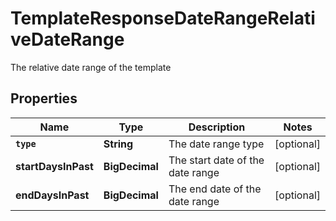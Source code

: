 

# TemplateResponseDateRangeRelativeDateRange

The relative date range of the template

## Properties

Name | Type | Description | Notes
------------ | ------------- | ------------- | -------------
**`type`** | **String** | The date range type |  [optional]
**startDaysInPast** | **BigDecimal** | The start date of the date range |  [optional]
**endDaysInPast** | **BigDecimal** | The end date of the date range |  [optional]



